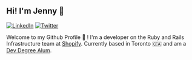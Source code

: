 ##  Hi! I'm Jenny 👋 

[![LinkedIn](https://img.shields.io/badge/-Jenny%20Shen-blue?link=https://www.linkedin.com/in/jenny-shen-/&logo=Linkedin)](https://www.linkedin.com/in/jenny-shen-/) [![Twitter](https://img.shields.io/badge/-@jenshenny-1DA1F2?link=https://twitter.com/jenshenny/&logo=Twitter&logoColor=white)](https://twitter.com/jenshenny/)

Welcome to my Github Profile 🥳 ! I'm a developer on the Ruby and Rails Infrastructure team at [Shopify](https://www.shopify.ca/). Currently based in Toronto 🇨🇦 and am a [Dev Degree Alum](https://devdegree.ca/). 

<!--
**jenshenny/jenshenny** is a ✨ _special_ ✨ repository because its `README.md` (this file) appears on your GitHub profile.

Here are some ideas to get you started:

- 🔭 I’m currently working on ...
- 🌱 I’m currently learning ...
- 👯 I’m looking to collaborate on ...
- 🤔 I’m looking for help with ...
- 💬 Ask me about ...
- 📫 How to reach me: ...
- 😄 Pronouns: ...
- ⚡ Fun fact: ...
-->
